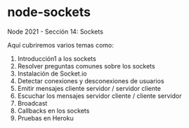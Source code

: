 # node-sockets
Node 2021 - Sección 14: Sockets

Aquí cubriremos varios temas como: 

1. Introducción1 a los sockets
2. Resolver preguntas comunes sobre los sockets
3. Instalación de Socket.io
4. Detectar conexiones y desconexiones de usuarios
5. Emitir mensajes cliente servidor / servidor cliente
6. Escuchar los mensajes servidor cliente / cliente servidor
7. Broadcast
8. Callbacks en los sockets
9. Pruebas en Heroku
